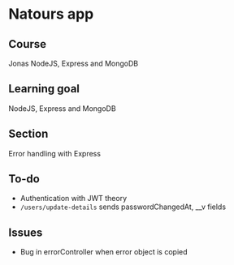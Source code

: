 # Natours app

## Course

Jonas NodeJS, Express and MongoDB

## Learning goal

NodeJS, Express and MongoDB

## Section

Error handling with Express

## To-do

-   Authentication with JWT theory
-   `/users/update-details` sends passwordChangedAt, \_\_v fields

## Issues

-   Bug in errorController when error object is copied
